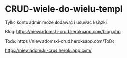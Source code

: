 # CRUD-wiele-do-wielu-templ
Tylko konto admin może dodawać i usuwać książki

Blog: https://niewiadomski-crud.herokuapp.com/blog.php

Todo: https://niewiadomski-crud.herokuapp.com/ToDo

https://niewiadomski-crud.herokuapp.com/
